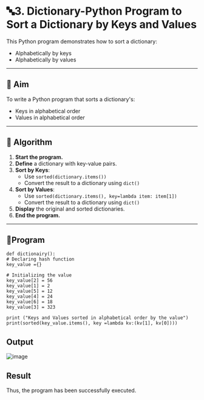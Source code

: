 # 🔤3. Dictionary-Python Program to Sort a Dictionary by Keys and Values

This Python program demonstrates how to sort a dictionary:
- Alphabetically by keys
- Alphabetically by values

---

## 🎯 Aim

To write a Python program that sorts a dictionary's:
- Keys in alphabetical order
- Values in alphabetical order

---

## 🧠 Algorithm

1. **Start the program.**
2. **Define** a dictionary with key-value pairs.
3. **Sort by Keys**:
   - Use `sorted(dictionary.items())`
   - Convert the result to a dictionary using `dict()`
4. **Sort by Values**:
   - Use `sorted(dictionary.items(), key=lambda item: item[1])`
   - Convert the result to a dictionary using `dict()`
5. **Display** the original and sorted dictionaries.
6. **End the program.**

---

## 🧪Program
```
def dictionairy():
# Declaring hash function 
key_value ={} 
 
# Initializing the value
key_value[2] = 56 
key_value[1] = 2
key_value[5] = 12
key_value[4] = 24
key_value[6] = 18 
key_value[3] = 323
 
print ("Keys and Values sorted in alphabetical order by the value")
print(sorted(key_value.items(), key =lambda kv:(kv[1], kv[0])))
```

##  Output
![image](https://github.com/user-attachments/assets/da3a3d43-8226-481e-ab40-022bb6e07304)


## Result
Thus, the program has been successfully executed.

